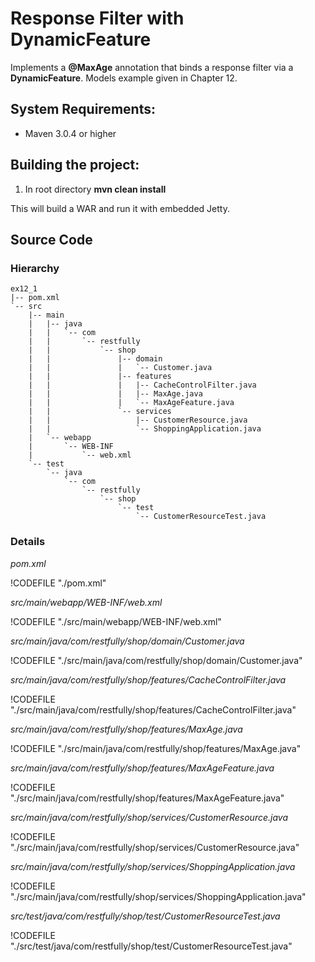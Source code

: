 # Response Filter with DynamicFeature


<!-- toc -->


Implements a **@MaxAge** annotation that binds a response filter via a **DynamicFeature**.  Models example given in Chapter 12.


## System Requirements:

- Maven 3.0.4 or higher


## Building the project:

1. In root directory **mvn clean install**

This will build a WAR and run it with embedded Jetty.





## Source Code


### Hierarchy
```
ex12_1
|-- pom.xml
`-- src
    |-- main
    |   |-- java
    |   |   `-- com
    |   |       `-- restfully
    |   |           `-- shop
    |   |               |-- domain
    |   |               |   `-- Customer.java
    |   |               |-- features
    |   |               |   |-- CacheControlFilter.java
    |   |               |   |-- MaxAge.java
    |   |               |   `-- MaxAgeFeature.java
    |   |               `-- services
    |   |                   |-- CustomerResource.java
    |   |                   `-- ShoppingApplication.java
    |   `-- webapp
    |       `-- WEB-INF
    |           `-- web.xml
    `-- test
        `-- java
            `-- com
                `-- restfully
                    `-- shop
                        `-- test
                            `-- CustomerResourceTest.java
```


### Details


*pom.xml*

!CODEFILE "./pom.xml"


*src/main/webapp/WEB-INF/web.xml*

!CODEFILE "./src/main/webapp/WEB-INF/web.xml"


*src/main/java/com/restfully/shop/domain/Customer.java*

!CODEFILE "./src/main/java/com/restfully/shop/domain/Customer.java"


*src/main/java/com/restfully/shop/features/CacheControlFilter.java*

!CODEFILE "./src/main/java/com/restfully/shop/features/CacheControlFilter.java"


*src/main/java/com/restfully/shop/features/MaxAge.java*

!CODEFILE "./src/main/java/com/restfully/shop/features/MaxAge.java"


*src/main/java/com/restfully/shop/features/MaxAgeFeature.java*

!CODEFILE "./src/main/java/com/restfully/shop/features/MaxAgeFeature.java"


*src/main/java/com/restfully/shop/services/CustomerResource.java*

!CODEFILE "./src/main/java/com/restfully/shop/services/CustomerResource.java"


*src/main/java/com/restfully/shop/services/ShoppingApplication.java*

!CODEFILE "./src/main/java/com/restfully/shop/services/ShoppingApplication.java"


*src/test/java/com/restfully/shop/test/CustomerResourceTest.java*

!CODEFILE "./src/test/java/com/restfully/shop/test/CustomerResourceTest.java"